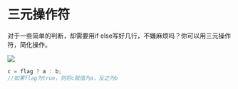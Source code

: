# 三元操作符



对于一些简单的判断，却需要用if else写好几行，不嫌麻烦吗？你可以用三元操作符，简化操作。

![](https://gss0.bdstatic.com/-4o3dSag_xI4khGkpoWK1HF6hhy/baike/w%3D268%3Bg%3D0/sign=26892bf83f2ac65c67056175c3c9d52c/9f510fb30f2442a7c53d0a3ddb43ad4bd1130272.jpg)

```javascript
c = flag ? a : b;
//如果flag为true，则将c赋值为a，反之为b
```

